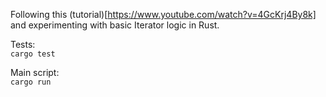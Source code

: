 Following this (tutorial)[https://www.youtube.com/watch?v=4GcKrj4By8k] and experimenting with basic Iterator logic in Rust.

Tests:  
`cargo test`

Main script:  
`cargo run`